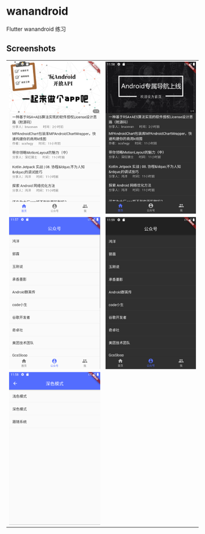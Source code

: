 # wanandroid
Flutter wanandroid 练习

## Screenshots
|     |   |
|  ----  | ----  |
|  ![](https://github.com/soaic/wanandroid/blob/master/screenshots/image1.png)  | ![](https://github.com/soaic/wanandroid/blob/master/screenshots/image4.png)  |
|  ![](https://github.com/soaic/wanandroid/blob/master/screenshots/image2.png)  | ![](https://github.com/soaic/wanandroid/blob/master/screenshots/image5.png)  |
|  ![](https://github.com/soaic/wanandroid/blob/master/screenshots/image3.png)  |  |
